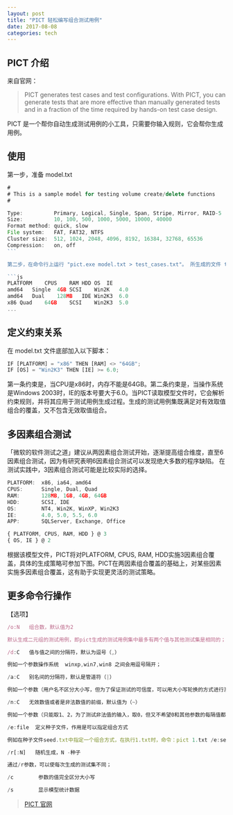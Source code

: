 ```yaml
---
layout: post
title: "PICT 轻松编写组合测试用例"
date: 2017-08-08
categories: tech
---
```

## PICT 介绍

来自官网：

> PICT generates test cases and test configurations. With PICT, you can generate tests that are more effective than manually generated tests and in a fraction of the time required by hands-on test case design.

PICT 是一个帮你自动生成测试用例的小工具，只需要你输入规则，它会帮你生成用例。

## 使用

第一步，准备 model.txt

~~~js
#
# This is a sample model for testing volume create/delete functions
#

Type:          Primary, Logical, Single, Span, Stripe, Mirror, RAID-5
Size:          10, 100, 500, 1000, 5000, 10000, 40000
Format method: quick, slow
File system:   FAT, FAT32, NTFS
Cluster size:  512, 1024, 2048, 4096, 8192, 16384, 32768, 65536
Compression:   on, off
```

第二步，在命令行上运行 "pict.exe model.txt > test_cases.txt"。 所生成的文件 test_cases.txt 是两因素组合测试用例集，其内容如下。

```js
PLATFORM	CPUS	RAM	HDD	OS	IE
amd64	Single	4GB	SCSI	Win2K	4.0
amd64	Dual	128MB	IDE	Win2K3	6.0
x86	Quad	64GB	SCSI	Win2K3	5.0
...
~~~
## 定义约束关系

在 model.txt 文件底部加入以下脚本：
~~~js
IF [PLATFORM] = "x86" THEN [RAM] <> "64GB";
IF [OS] = "Win2K3" THEN [IE] >= 6.0;
~~~

第一条约束是，当CPU是x86时，内存不能是64GB。第二条约束是，当操作系统是Windows 2003时，IE的版本号要大于6.0。当PICT读取模型文件时，它会解析约束规则，并将其应用于测试用例生成过程。生成的测试用例集既满足对有效取值组合的覆盖，又不包含无效取值组合。

## 多因素组合测试
「微软的软件测试之道」建议从两因素组合测试开始，逐渐提高组合维度，直至6因素组合测试，因为有研究表明6因素组合测试可以发现绝大多数的程序缺陷。
在测试实践中，3因素组合测试可能是比较实际的选择。

~~~js
PLATFORM:  x86, ia64, amd64
CPUS:      Single, Dual, Quad
RAM:       128MB, 1GB, 4GB, 64GB
HDD:       SCSI, IDE
OS:        NT4, Win2K, WinXP, Win2K3
IE:        4.0, 5.0, 5.5, 6.0
APP:       SQLServer, Exchange, Office

{ PLATFORM, CPUS, RAM, HDD } @ 3
{ OS, IE } @ 2
~~~
根据该模型文件，PICT将对PLATFORM, CPUS, RAM, HDD实施3因素组合覆盖，具体的生成策略可参加下图。PICT在两因素组合覆盖的基础上，对某些因素实施多因素组合覆盖，这有助于实现更灵活的测试策略。

## 更多命令行操作
【选项】
~~~js
/o:N   组合数，默认值为2

默认生成二元组的测试用例，即pict生成的测试用例集中最多有两个值与其他测试集是相同的；改为3，则覆盖率会增大，但同时也会生成更多的测试用例；但缺陷大部分发生在参数两两组合的情况下，三个参数组合导致的缺陷并不多见。

/d:C   值与值之间的分隔符，默认为逗号（,）

例如一个参数操作系统  winxp,win7,win8 之间会用逗号隔开；

/a:C   别名间的分隔符，默认是管道符（|）

例如一个参数（用户名不区分大小写，但为了保证测试的可信度，可以用大小写轮换的方式进行测试）用户名  admin|ADMIN；

/n:C   无效数值或者是非法数值的前缀，默认值为（~）

例如一个参数（只能取1、2，为了测试非法值的输入，取0，但又不希望0和其他参数的每隔值都配一次对，为了减少测试集的数量，在0前面加一个~）即参数  ~0,1,2；

/e:file  定义种子文件，作用是可以指定组合方式

例如在种子文件seed.txt中指定一个组合方式，在执行1.txt时，命令：pict 1.txt /e:seed.txt  生成的测试集中会包含seed中指定的组合集（当然指定的组合集有一定条件）。（此参数目前的理解可能会有误区）；

/r[:N]   随机生成，N -种子

通过/r参数，可以使每次生成的测试集不同；

/c        参数的值完全区分大小写

/s        显示模型统计数据
~~~

> [PICT 官网](https://github.com/Microsoft/pict/blob/master/doc/pict.md)
